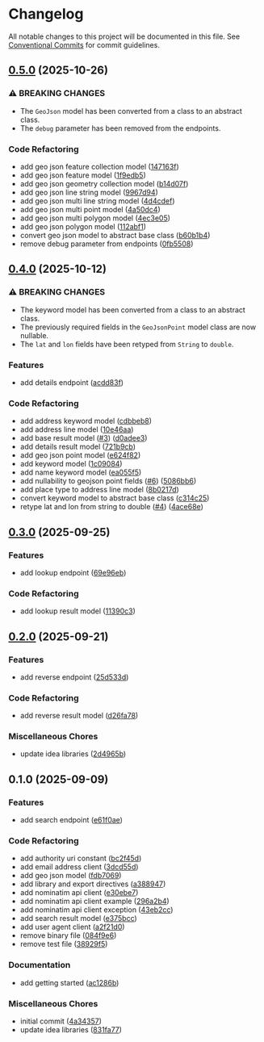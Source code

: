 # Changelog

All notable changes to this project will be documented in this file. See [Conventional Commits](https://conventionalcommits.org) for commit guidelines.

## [0.5.0](https://github.com/tnc1997/dart-nominatim-api-client/compare/v0.4.0...v0.5.0) (2025-10-26)

### ⚠ BREAKING CHANGES

* The `GeoJson` model has been converted from a class to an abstract class.
* The `debug` parameter has been removed from the endpoints.

### Code Refactoring

* add geo json feature collection model ([147163f](https://github.com/tnc1997/dart-nominatim-api-client/commit/147163fd5cf172c449928e778b4139736ed345e1))
* add geo json feature model ([1f9edb5](https://github.com/tnc1997/dart-nominatim-api-client/commit/1f9edb51c50d1d492db9ca1dfe101b062367235f))
* add geo json geometry collection model ([b14d07f](https://github.com/tnc1997/dart-nominatim-api-client/commit/b14d07fd39abf0ccc83a31649e9c6cf574f78df4))
* add geo json line string model ([9967d94](https://github.com/tnc1997/dart-nominatim-api-client/commit/9967d94f1e0e210a43ae044b0a48806d55d15b23))
* add geo json multi line string model ([4d4cdef](https://github.com/tnc1997/dart-nominatim-api-client/commit/4d4cdef7b7ba0e11c94c56e23687094b5f8a8f7a))
* add geo json multi point model ([4a50dc4](https://github.com/tnc1997/dart-nominatim-api-client/commit/4a50dc45857d37bdb9ae1f3a77d29ddcda454123))
* add geo json multi polygon model ([4ec3e05](https://github.com/tnc1997/dart-nominatim-api-client/commit/4ec3e0558729ec719fd3e147619ce34905bd2d65))
* add geo json polygon model ([112abf1](https://github.com/tnc1997/dart-nominatim-api-client/commit/112abf1cfc2b23905e1197a41eb536f8dcf71f94))
* convert geo json model to abstract base class ([b60b1b4](https://github.com/tnc1997/dart-nominatim-api-client/commit/b60b1b41e069a4d2fd701822dc624e4b2a0b8e12))
* remove debug parameter from endpoints ([0fb5508](https://github.com/tnc1997/dart-nominatim-api-client/commit/0fb5508f72505dc2f702933b1a11e2bd04e24181))

## [0.4.0](https://github.com/tnc1997/dart-nominatim-api-client/compare/v0.3.0...v0.4.0) (2025-10-12)

### ⚠ BREAKING CHANGES

* The keyword model has been converted from a class to an abstract class.
* The previously required fields in the `GeoJsonPoint` model class are now nullable.
* The `lat` and `lon` fields have been retyped from `String` to `double`.

### Features

* add details endpoint ([acdd83f](https://github.com/tnc1997/dart-nominatim-api-client/commit/acdd83f48542545322c86ccb254c03916a7bd492))

### Code Refactoring

* add address keyword model ([cdbbeb8](https://github.com/tnc1997/dart-nominatim-api-client/commit/cdbbeb8095a2d1078b7bf1f18ed08dcf17ebe1b0))
* add address line model ([10e46aa](https://github.com/tnc1997/dart-nominatim-api-client/commit/10e46aa3220807c4fdcc563ca2d24eadd0f93bf0))
* add base result model ([#3](https://github.com/tnc1997/dart-nominatim-api-client/issues/3)) ([d0adee3](https://github.com/tnc1997/dart-nominatim-api-client/commit/d0adee349aa8fe87d72e07911409478297b984f2))
* add details result model ([721b9cb](https://github.com/tnc1997/dart-nominatim-api-client/commit/721b9cbbb3660c6b97d132fcbb19429fe006996b))
* add geo json point model ([e624f82](https://github.com/tnc1997/dart-nominatim-api-client/commit/e624f82e8868db7e23b40559fe42dd6a2e73afac))
* add keyword model ([1c09084](https://github.com/tnc1997/dart-nominatim-api-client/commit/1c09084368cfb4466aa08f94d5aa731aa9ac7ca0))
* add name keyword model ([ea055f5](https://github.com/tnc1997/dart-nominatim-api-client/commit/ea055f509f1b04a37eb8e9db9583f09512241534))
* add nullability to geojson point fields ([#6](https://github.com/tnc1997/dart-nominatim-api-client/issues/6)) ([5086bb6](https://github.com/tnc1997/dart-nominatim-api-client/commit/5086bb6c655e9b7e6686d4bcff08c6f0479b5c33))
* add place type to address line model ([8b0217d](https://github.com/tnc1997/dart-nominatim-api-client/commit/8b0217de68af316e6ec48aee38f30f61a114f74c))
* convert keyword model to abstract base class ([c314c25](https://github.com/tnc1997/dart-nominatim-api-client/commit/c314c25d2de117d02d3fda813471631a754aba68))
* retype lat and lon from string to double ([#4](https://github.com/tnc1997/dart-nominatim-api-client/issues/4)) ([4ace68e](https://github.com/tnc1997/dart-nominatim-api-client/commit/4ace68edb47f8868ad9f75a4c9f1872558779e25))

## [0.3.0](https://github.com/tnc1997/dart-nominatim-api-client/compare/v0.2.0...v0.3.0) (2025-09-25)

### Features

* add lookup endpoint ([69e96eb](https://github.com/tnc1997/dart-nominatim-api-client/commit/69e96eba97fbd0cb924286b601723bcde72f8eed))

### Code Refactoring

* add lookup result model ([11390c3](https://github.com/tnc1997/dart-nominatim-api-client/commit/11390c3e7f00ba900341b58d0941f54f3e65a5fc))

## [0.2.0](https://github.com/tnc1997/dart-nominatim-api-client/compare/v0.1.0...v0.2.0) (2025-09-21)

### Features

* add reverse endpoint ([25d533d](https://github.com/tnc1997/dart-nominatim-api-client/commit/25d533dbee6363a0586223b49b32182725f60d90))

### Code Refactoring

* add reverse result model ([d26fa78](https://github.com/tnc1997/dart-nominatim-api-client/commit/d26fa78916414ba5393c06298d72377324a24004))

### Miscellaneous Chores

* update idea libraries ([2d4965b](https://github.com/tnc1997/dart-nominatim-api-client/commit/2d4965b094c488e91b7a761f1e75b1e628cd21f9))

## 0.1.0 (2025-09-09)

### Features

* add search endpoint ([e61f0ae](https://github.com/tnc1997/dart-nominatim-api-client/commit/e61f0ae6d5f2f95dde281099379daa592a1a24c0))

### Code Refactoring

* add authority uri constant ([bc2f45d](https://github.com/tnc1997/dart-nominatim-api-client/commit/bc2f45d34d0185177962860bcfe25cd711b466fa))
* add email address client ([3dcd55d](https://github.com/tnc1997/dart-nominatim-api-client/commit/3dcd55d6b0e6ae9dc135f3d2951b4578d2cbdc36))
* add geo json model ([fdb7069](https://github.com/tnc1997/dart-nominatim-api-client/commit/fdb706932e01f941beff77500b21fb07e4975bc7))
* add library and export directives ([a388947](https://github.com/tnc1997/dart-nominatim-api-client/commit/a388947b718f1fb2d66a3637cd2afbbe81ef9e36))
* add nominatim api client ([e30ebe7](https://github.com/tnc1997/dart-nominatim-api-client/commit/e30ebe786dd526250f62eba1877181191d6d75e5))
* add nominatim api client example ([296a2b4](https://github.com/tnc1997/dart-nominatim-api-client/commit/296a2b4c51947bdc6eabb2d51f6f3f85a901c518))
* add nominatim api client exception ([43eb2cc](https://github.com/tnc1997/dart-nominatim-api-client/commit/43eb2cc8f3eb398dc8ea3f7b2561d1bfdc8b57c2))
* add search result model ([e375bcc](https://github.com/tnc1997/dart-nominatim-api-client/commit/e375bcc907f17d1ef634ddac977045f7a87b4516))
* add user agent client ([a2f21d0](https://github.com/tnc1997/dart-nominatim-api-client/commit/a2f21d055615c3cc3463061427599cad16d9778c))
* remove binary file ([084f9e6](https://github.com/tnc1997/dart-nominatim-api-client/commit/084f9e6ffebb44c1bc023e60e7d0a990847eab4c))
* remove test file ([38929f5](https://github.com/tnc1997/dart-nominatim-api-client/commit/38929f56a226bffd2054f1531838efdf544c4bac))

### Documentation

* add getting started ([ac1286b](https://github.com/tnc1997/dart-nominatim-api-client/commit/ac1286bd8164ea9de2d61b1d2ff571069086ad34))

### Miscellaneous Chores

* initial commit ([4a34357](https://github.com/tnc1997/dart-nominatim-api-client/commit/4a3435747745b25ab03e1152cfd4bcb3ee475ae0))
* update idea libraries ([831fa77](https://github.com/tnc1997/dart-nominatim-api-client/commit/831fa77d87ff450b6c5e6cde41415c5bc30bf49b))
